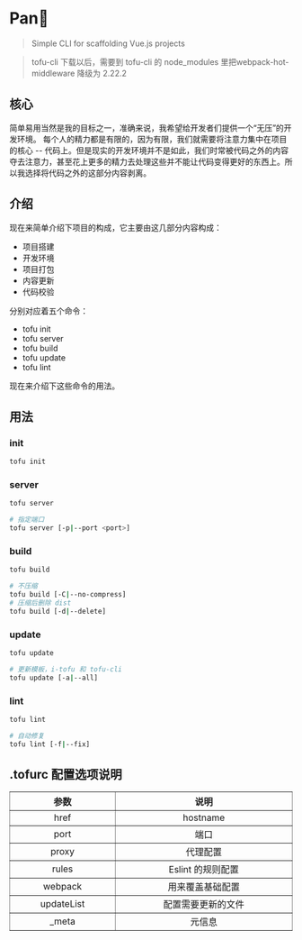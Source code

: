 # Pan🍳

> Simple CLI for scaffolding Vue.js projects

> tofu-cli 下载以后，需要到 tofu-cli 的 node_modules 里把webpack-hot-middleware 降级为 2.22.2

## 核心

简单易用当然是我的目标之一，准确来说，我希望给开发者们提供一个“无压”的开发环境。
每个人的精力都是有限的，因为有限，我们就需要将注意力集中在项目的核心 -- 代码上。但是现实的开发环境并不是如此，我们时常被代码之外的内容夺去注意力，甚至花上更多的精力去处理这些并不能让代码变得更好的东西上。所以我选择将代码之外的这部分内容剥离。

## 介绍

现在来简单介绍下项目的构成，它主要由这几部分内容构成：

- 项目搭建
- 开发环境
- 项目打包
- 内容更新
- 代码校验

分别对应着五个命令：

- tofu init
- tofu server
- tofu build
- tofu update
- tofu lint

现在来介绍下这些命令的用法。

## 用法

### init

~~~bash
tofu init
~~~

### server

~~~bash
tofu server

# 指定端口
tofu server [-p|--port <port>]
~~~

### build

~~~bash
tofu build

# 不压缩
tofu build [-C|--no-compress]
# 压缩后删除 dist
tofu build [-d|--delete]
~~~

### update

~~~bash
tofu update

# 更新模板，i-tofu 和 tofu-cli
tofu update [-a|--all]
~~~

### lint

~~~bash
tofu lint

# 自动修复
tofu lint [-f|--fix]
~~~

## .tofurc 配置选项说明

<table width="100%" cellspacing="0" cellpadding="0" border="1" style="border-collapse: collapse;display: table;text-align: center;">
	<thead>
		<tr>
			<th>参数</th>
			<th>说明</th>
		</tr>
	</thead>
	<tbody>
		<tr>
			<td>href</td>
			<td>hostname</td>
		</tr>
        <tr>
			<td>port</td>
			<td>端口</td>
		</tr>
        <tr>
			<td>proxy</td>
			<td>代理配置</td>
		</tr>
        <tr>
			<td>rules</td>
			<td>Eslint 的规则配置</td>
		</tr>
        <tr>
			<td>webpack</td>
			<td>用来覆盖基础配置</td>
		</tr>
        <tr>
			<td>updateList</td>
			<td>配置需要更新的文件</td>
		</tr>
        <tr>
			<td>_meta</td>
			<td>元信息</td>
		</tr>
	</tbody>
</table>
